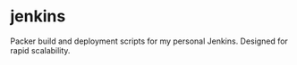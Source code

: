 # jenkins
Packer build and deployment scripts for my personal Jenkins. Designed for rapid scalability.
